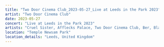 ```yaml
---
title: "Two Door Cinema Club_2023-05-27_Live at Leeds in the Park 2023"
artist: "Two Door Cinema Club"
date: 2023-05-27
concert: "Live at Leeds in the Park 2023"
artists: "Cruel Sister, Afflecks Palace, Two Door Cinema Club, Ber, Black Honey"
location: "Temple Newsam Park"
location_details: "Leeds, United Kingdom"
---
```

